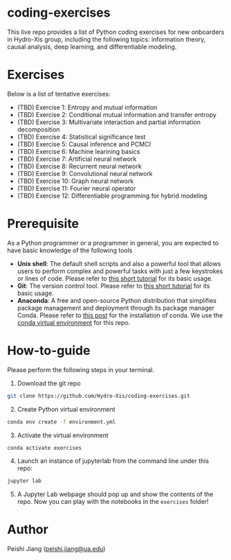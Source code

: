 # coding-exercises

This live repo provides a list of Python coding exercises for new onboarders in Hydro-Xis group, including the following topics: information theory, causal analysis, deep learning, and differentiable modeling.

# Exercises
Below is a list of tentative exercises:
- (TBD) Exercise 1: Entropy and mutual information
- (TBD) Exercise 2: Conditional mutual information and transfer entropy
- (TBD) Exercise 3: Multivariate interaction and partial information decomposition
- (TBD) Exercise 4: Statistical significance test
- (TBD) Exercise 5: Causal inference and PCMCI
- (TBD) Exercise 6: Machine learining basics
- (TBD) Exercise 7: Artificial neural network
- (TBD) Exercise 8: Recurrent neural network
- (TBD) Exercise 9: Convolutional neural network
- (TBD) Exercise 10: Graph neural network
- (TBD) Exercise 11: Fourier neural operator
- (TBD) Exercise 12: Differentiable programming for hybrid modeling

# Prerequisite
As a Python programmer or a programmer in general, you are expected to have basic knowledge of the following tools
- **Unix shell**: The default shell scripts and also a powerful tool that  allows users to perform complex and powerful tasks with just a few keystrokes or lines of code. Please refer to [this short tutorial](https://swcarpentry.github.io/shell-novice/index.html) for its basic usage.
- **Git**: The version control tool. Please refer to [this short tutorial](https://swcarpentry.github.io/git-novice/) for its basic usage.
- **Anaconda**: A free and open-source Python distribution that simplifies package management and deployment through its package manager Conda. Please refer to [this post](https://www.anaconda.com/docs/getting-started/getting-started) for the installation of conda. We use the [conda virtual environment](https://docs.conda.io/docs/user-guide/tasks/manage-environments.html) for this repo.

# How-to-guide
Please perform the following steps in your terminal.
 
1. Download the git repo
```sh
git clone https://github.com/Hydro-Xis/coding-exercises.git
```

2. Create Python virtual environment
```sh
conda env create -f environment.yml
```

3. Activate the virtual environment
```sh
conda activate exercises
```

4. Launch an instance of jupyterlab from the command line under this repo:
```sh
jupyter lab
```

5. A Jupyter Lab webpage should pop up and show the contents of the repo. Now you can play with the notebooks in the `exercises` folder!

# Author
Peishi Jiang (peishi.jiang@ua.edu)